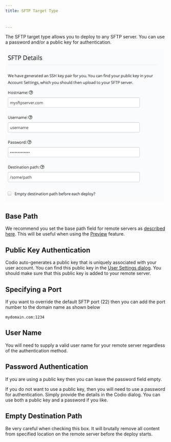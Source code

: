 ```yaml
---
title: SFTP Target Type


---
```


The SFTP target type allows you to deploy to any SFTP server. You can use a password and/or a public key for authentication.

![authtoken](/img/deploy-sftp.png)

## Base Path
We recommend you set the base path field for remote servers as [described here](/ide/tools/deployment/basepath). This will be useful when using the [Preview](/ide/features/inline-preview) feature.

## Public Key Authentication
Codio auto-generates a public key that is uniquely associated with your user account. You can find this public key in the [User Settings dialog](/dashboard/account/publickey). You should make sure that this public key is added to your remote server.

## Specifying a Port
If you want to override the default SFTP port (22) then you can add the port number to the domain name as shown below

```
mydomain.com:1234
```

## User Name
You will need to supply a valid user name for your remote server regardless of the authentication method.

## Password Authentication
If you are using a public key then you can leave the password field empty.

If you do not want to use a public key, then you will need to use a password for authentication. Simply provide the details in the Codio dialog. You can use both a public key and a password if you like.

## Empty Destination Path
Be very careful when checking this box. It will brutally remove all content from specified location on the remote server before the deploy starts.
